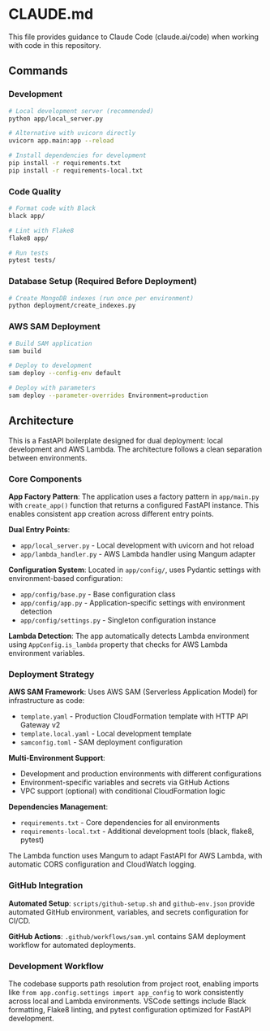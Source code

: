 # CLAUDE.md

This file provides guidance to Claude Code (claude.ai/code) when working with code in this repository.

## Commands

### Development
```bash
# Local development server (recommended)
python app/local_server.py

# Alternative with uvicorn directly
uvicorn app.main:app --reload

# Install dependencies for development
pip install -r requirements.txt
pip install -r requirements-local.txt
```

### Code Quality
```bash
# Format code with Black
black app/

# Lint with Flake8
flake8 app/

# Run tests
pytest tests/
```

### Database Setup (Required Before Deployment)
```bash
# Create MongoDB indexes (run once per environment)
python deployment/create_indexes.py
```

### AWS SAM Deployment
```bash
# Build SAM application
sam build

# Deploy to development
sam deploy --config-env default

# Deploy with parameters
sam deploy --parameter-overrides Environment=production
```

## Architecture

This is a FastAPI boilerplate designed for dual deployment: local development and AWS Lambda. The architecture follows a clean separation between environments.

### Core Components

**App Factory Pattern**: The application uses a factory pattern in `app/main.py` with `create_app()` function that returns a configured FastAPI instance. This enables consistent app creation across different entry points.

**Dual Entry Points**:
- `app/local_server.py` - Local development with uvicorn and hot reload
- `app/lambda_handler.py` - AWS Lambda handler using Mangum adapter

**Configuration System**: Located in `app/config/`, uses Pydantic settings with environment-based configuration:
- `app/config/base.py` - Base configuration class
- `app/config/app.py` - Application-specific settings with environment detection
- `app/config/settings.py` - Singleton configuration instance

**Lambda Detection**: The app automatically detects Lambda environment using `AppConfig.is_lambda` property that checks for AWS Lambda environment variables.

### Deployment Strategy

**AWS SAM Framework**: Uses AWS SAM (Serverless Application Model) for infrastructure as code:
- `template.yaml` - Production CloudFormation template with HTTP API Gateway v2
- `template.local.yaml` - Local development template
- `samconfig.toml` - SAM deployment configuration

**Multi-Environment Support**:
- Development and production environments with different configurations
- Environment-specific variables and secrets via GitHub Actions
- VPC support (optional) with conditional CloudFormation logic

**Dependencies Management**:
- `requirements.txt` - Core dependencies for all environments
- `requirements-local.txt` - Additional development tools (black, flake8, pytest)

The Lambda function uses Mangum to adapt FastAPI for AWS Lambda, with automatic CORS configuration and CloudWatch logging.

### GitHub Integration

**Automated Setup**: `scripts/github-setup.sh` and `github-env.json` provide automated GitHub environment, variables, and secrets configuration for CI/CD.

**GitHub Actions**: `.github/workflows/sam.yml` contains SAM deployment workflow for automated deployments.

### Development Workflow

The codebase supports path resolution from project root, enabling imports like `from app.config.settings import app_config` to work consistently across local and Lambda environments. VSCode settings include Black formatting, Flake8 linting, and pytest configuration optimized for FastAPI development.
